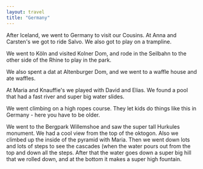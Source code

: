 ```yaml
---
layout: travel
title: "Germany"
---
```


After Iceland, we went to Germany to visit our Cousins.  At Anna and Carsten's we got to ride Salvo.  We also got to play on a trampline.

We went to Köln and visited Kolner Dom, and rode in the Seilbahn to the other side of the Rhine to play in the park.

We also spent a dat at Altenburger Dom, and we went to a waffle house and ate waffles.

At Maria and Knauffie's we played with David and Elias.  We found a pool that had a fast river and super big water slides.

We went climbing on a high ropes course.  They let kids do things like this in Germany - here you have to be older.

We went to the Bergpark Willemshoe and saw the super tall Hurkules monument.  We had a  cool view from the top of the oktogon.  Also we climbed up the inside of the pyramid with Maria.  Then we went down lots and lots of steps to see the cascades (when the water pours out from the top and down all the steps.  After that the water goes down a super big hill that we rolled down, and at the bottom it makes a super high fountain.


